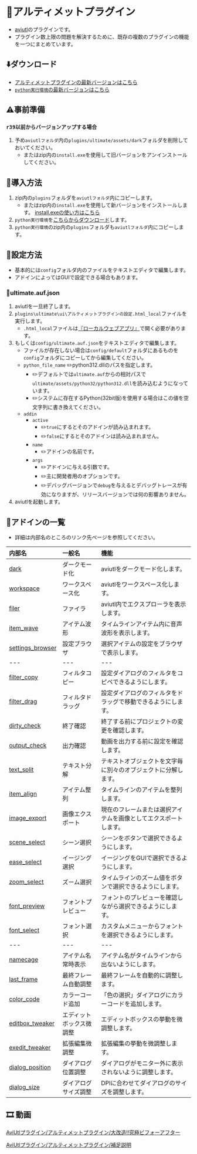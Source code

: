 ﻿---
layout: default
---

# 🎉アルティメットプラグイン

* [aviutl](https://spring-fragrance.mints.ne.jp/aviutl/)のプラグインです。
* プラグイン数上限の問題を解決するために、既存の複数のプラグインの機能を一つにまとめています。

## ⬇️ダウンロード

* [アルティメットプラグインの最新バージョンはこちら](https://github.com/hebiiro/anti.aviutl.ultimate.plugin/releases/latest/)
* [`python実行環境`の最新バージョンはこちら](https://github.com/hebiiro/anti.aviutl.ultimate.plugin/releases/tag/r36)

## ⚠事前準備

### `r39以前からバージョンアップする場合`

1. 予め`aviutlフォルダ`内の`plugins/ultimate/assets/dark`フォルダを削除しておいてください。
	* またはzip内の`install.exe`を使用して旧バージョンをアンインストールしてください。

## 🚀導入方法

1. zip内の`plugins`フォルダを`aviutlフォルダ`内にコピーします。
	* またはzip内の`install.exe`を使用して新バージョンをインストールします。
		[install.exeの使い方はこちら](https://github.com/hebiiro/anti.aviutl.ultimate.plugin/wiki/install)
1. `python実行環境`を[こちらからダウンロード](https://github.com/hebiiro/anti.aviutl.ultimate.plugin/releases/tag/r36)します。
1. `python実行環境`のzip内の`plugins`フォルダも`aviutlフォルダ`内にコピーします。

## 🔧設定方法

* 基本的には`config`フォルダ内のファイルをテキストエディタで編集します。
* アドインによってはGUIで設定できる場合もあります。

### 📝ultimate.auf.json

1. aviutlを一旦終了します。
1. `plugins\ultimate\ui\アルティメットプラグインの設定.html_local`ファイルを実行します。
	* `.html_local`ファイルは[『ローカルウェブアプリ』](local_web_app)で開く必要があります。
1. もしくは`config/ultimate.auf.json`をテキストエディタで編集します。
	* ファイルが存在しない場合は`config/default`フォルダにあるものを`config`フォルダにコピーしてから編集してください。
	* `python_file_name` ✏️python312.dllのパスを指定します。
		* ✏️デフォルトでは`ultimate.auf`からの相対パスで`ultimate/assets/python32/python312.dll`を読み込むようになっています。
		* ✏️システムに存在するPython(32bit版)を使用する場合はこの値を空文字列に書き換えてください。
	* `addin`
		* `active`
			* ✏️`true`にするとそのアドインが読み込まれます。
			* ✏️`false`にするとそのアドインは読み込まれません。
		* `name`
			* ✏️アドインの名前です。
		* `args`
			* ✏️アドインに与える引数です。
			* ✏️主に開発者用のオプションです。
			* ✏️デバッグバージョンで`debug`を与えるとデバッグトレースが有効になりますが、リリースバージョンでは何の影響ありません。
1. aviutlを起動します。

## 🚀アドインの一覧

* 詳細は内部名のところのリンク先ページを参照してください。

| 内部名 | 一般名 | 機能 |
|:---|:---|:---|
| [dark](./contents/addin/dark.html) | ダークモード化 | aviutlをダークモード化します。 |
| [workspace](./contents/addin/workspace.html) | ワークスペース化 | aviutlをワークスペース化します。 |
| [filer](./contents/addin/filer.html) | ファイラ | aviutl内でエクスプローラを表示します。 |
| [item_wave](./contents/addin/item_wave.html) | アイテム波形 | タイムラインアイテム内に音声波形を表示します。 |
| [settings_browser](./contents/addin/settings_browser.html) | 設定ブラウザ | 選択アイテムの設定をブラウザで表示します。 |
|---|---|---|
| [filter_copy](./contents/addin/filter_copy.html) | フィルタコピー | 設定ダイアログのフィルタをコピペできるようにします。 |
| [filter_drag](./contents/addin/filter_drag.html) | フィルタドラッグ | 設定ダイアログのフィルタをドラッグで移動できるようにします。 |
| [dirty_check](./contents/addin/dirty_check.html) | 終了確認 | 終了する前にプロジェクトの変更を確認します。 |
| [output_check](./contents/addin/output_check.html) | 出力確認 | 動画を出力する前に設定を確認します。 |
| [text_split](./contents/addin/text_split.html) | テキスト分解 | テキストオブジェクトを文字毎に別々のオブジェクトに分解します。 |
| [item_align](./contents/addin/item_align.html) | アイテム整列 | タイムラインのアイテムを整列します。 |
| [image_export](./contents/addin/image_export.html) | 画像エクスポート | 現在のフレームまたは選択アイテムを画像としてエクスポートします。 |
| [scene_select](./contents/addin/scene_select.html) | シーン選択 | シーンをボタンで選択できるようにします。 |
| [ease_select](./contents/addin/ease_select.html) | イージング選択 | イージングをGUIで選択できるようにします。 |
| [zoom_select](./contents/addin/zoom_select.html) | ズーム選択 | タイムラインのズーム値をボタンで選択できるようにします。 |
| [font_preview](./contents/addin/font_preview.html) | フォントプレビュー | フォントのプレビューを確認しながら選択できるようにします。 |
| [font_select](./contents/addin/font_select.html) | フォント選択 | カスタムメニューからフォントを選択できるようにします。 |
|---|---|---|
| [namecage](./contents/addin/namecage.html) | アイテム名常時表示 | アイテム名がタイムラインから出ないようにします。 |
| [last_frame](./contents/addin/last_frame.html) | 最終フレーム自動調整 | 最終フレームを自動的に調整します。 |
| [color_code](./contents/addin/color_code.html) | カラーコード追加 | 「色の選択」ダイアログにカラーコードを追加します。 |
| [editbox_tweaker](./contents/addin/editbox_tweaker.html) | エディットボックス微調整 | エディットボックスの挙動を微調整します。 |
| [exedit_tweaker](./contents/addin/exedit_tweaker.html) | 拡張編集微調整 | 拡張編集の挙動を微調整します。 |
| [dialog_position](./contents/addin/dialog_position.html) | ダイアログ位置調整 | ダイアログがモニター外に表示されないように調整します。 |
| [dialog_size](./contents/addin/dialog_size.html) | ダイアログサイズ調整 | DPIに合わせてダイアログのサイズを調整します。 |

## 🎞️ 動画

<script type="application/javascript" src="https://embed.nicovideo.jp/watch/sm44120795/script"></script>
<noscript><a href="https://www.nicovideo.jp/watch/sm44120795">AviUtlプラグイン/アルティメットプラグイン/大改造!!究極ビフォーアフター</a></noscript>

<script type="application/javascript" src="https://embed.nicovideo.jp/watch/sm44124352/script"></script>
<noscript><a href="https://www.nicovideo.jp/watch/sm44124352">AviUtlプラグイン/アルティメットプラグイン/補足説明</a></noscript>
